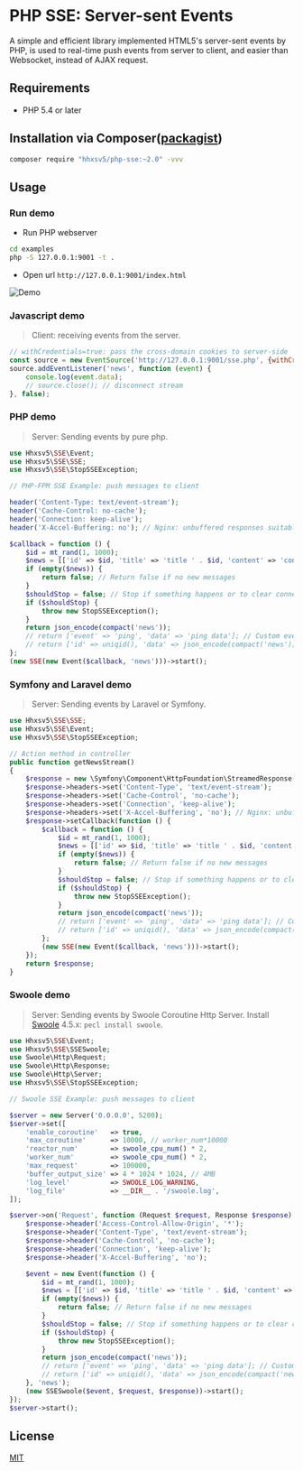 PHP SSE: Server-sent Events
======

A simple and efficient library implemented HTML5's server-sent events by PHP, is used to real-time push events from server to client, and easier than
Websocket, instead of AJAX request.

## Requirements

* PHP 5.4 or later

## Installation via Composer([packagist](https://packagist.org/packages/hhxsv5/php-sse))

```BASH
composer require "hhxsv5/php-sse:~2.0" -vvv
```

## Usage

### Run demo

- Run PHP webserver

```Bash
cd examples
php -S 127.0.0.1:9001 -t .
```

- Open url `http://127.0.0.1:9001/index.html`

![Demo](https://raw.githubusercontent.com/hhxsv5/php-sse/master/sse.png)

### Javascript demo

> Client: receiving events from the server.

```Javascript
// withCredentials=true: pass the cross-domain cookies to server-side
const source = new EventSource('http://127.0.0.1:9001/sse.php', {withCredentials: true});
source.addEventListener('news', function (event) {
    console.log(event.data);
    // source.close(); // disconnect stream
}, false);
```

### PHP demo

> Server: Sending events by pure php.

```PHP
use Hhxsv5\SSE\Event;
use Hhxsv5\SSE\SSE;
use Hhxsv5\SSE\StopSSEException;

// PHP-FPM SSE Example: push messages to client

header('Content-Type: text/event-stream');
header('Cache-Control: no-cache');
header('Connection: keep-alive');
header('X-Accel-Buffering: no'); // Nginx: unbuffered responses suitable for Comet and HTTP streaming applications

$callback = function () {
    $id = mt_rand(1, 1000);
    $news = [['id' => $id, 'title' => 'title ' . $id, 'content' => 'content ' . $id]]; // Get news from database or service.
    if (empty($news)) {
        return false; // Return false if no new messages
    }
    $shouldStop = false; // Stop if something happens or to clear connection, browser will retry
    if ($shouldStop) {
        throw new StopSSEException();
    }
    return json_encode(compact('news'));
    // return ['event' => 'ping', 'data' => 'ping data']; // Custom event temporarily: send ping event
    // return ['id' => uniqid(), 'data' => json_encode(compact('news'))]; // Custom event Id
};
(new SSE(new Event($callback, 'news')))->start();
```

### Symfony and Laravel demo

> Server: Sending events by Laravel or Symfony.

```PHP
use Hhxsv5\SSE\SSE;
use Hhxsv5\SSE\Event;
use Hhxsv5\SSE\StopSSEException;

// Action method in controller
public function getNewsStream()
{
    $response = new \Symfony\Component\HttpFoundation\StreamedResponse();
    $response->headers->set('Content-Type', 'text/event-stream');
    $response->headers->set('Cache-Control', 'no-cache');
    $response->headers->set('Connection', 'keep-alive');
    $response->headers->set('X-Accel-Buffering', 'no'); // Nginx: unbuffered responses suitable for Comet and HTTP streaming applications
    $response->setCallback(function () {
        $callback = function () {
            $id = mt_rand(1, 1000);
            $news = [['id' => $id, 'title' => 'title ' . $id, 'content' => 'content ' . $id]]; // Get news from database or service.
            if (empty($news)) {
                return false; // Return false if no new messages
            }
            $shouldStop = false; // Stop if something happens or to clear connection, browser will retry
            if ($shouldStop) {
                throw new StopSSEException();
            }
            return json_encode(compact('news'));
            // return ['event' => 'ping', 'data' => 'ping data']; // Custom event temporarily: send ping event
            // return ['id' => uniqid(), 'data' => json_encode(compact('news'))]; // Custom event Id
        };
        (new SSE(new Event($callback, 'news')))->start();
    });
    return $response;
}
```

### Swoole demo

> Server: Sending events by Swoole Coroutine Http Server.
> Install [Swoole](https://github.com/swoole/swoole-src) 4.5.x: `pecl install swoole`.

```php
use Hhxsv5\SSE\Event;
use Hhxsv5\SSE\SSESwoole;
use Swoole\Http\Request;
use Swoole\Http\Response;
use Swoole\Http\Server;
use Hhxsv5\SSE\StopSSEException;

// Swoole SSE Example: push messages to client

$server = new Server('0.0.0.0', 5200);
$server->set([
    'enable_coroutine'   => true,
    'max_coroutine'      => 10000, // worker_num*10000
    'reactor_num'        => swoole_cpu_num() * 2,
    'worker_num'         => swoole_cpu_num() * 2,
    'max_request'        => 100000,
    'buffer_output_size' => 4 * 1024 * 1024, // 4MB
    'log_level'          => SWOOLE_LOG_WARNING,
    'log_file'           => __DIR__ . '/swoole.log',
]);

$server->on('Request', function (Request $request, Response $response) use ($server) {
    $response->header('Access-Control-Allow-Origin', '*');
    $response->header('Content-Type', 'text/event-stream');
    $response->header('Cache-Control', 'no-cache');
    $response->header('Connection', 'keep-alive');
    $response->header('X-Accel-Buffering', 'no');

    $event = new Event(function () {
        $id = mt_rand(1, 1000);
        $news = [['id' => $id, 'title' => 'title ' . $id, 'content' => 'content ' . $id]]; // Get news from database or service.
        if (empty($news)) {
            return false; // Return false if no new messages
        }
        $shouldStop = false; // Stop if something happens or to clear connection, browser will retry
        if ($shouldStop) {
            throw new StopSSEException();
        }
        return json_encode(compact('news'));
        // return ['event' => 'ping', 'data' => 'ping data']; // Custom event temporarily: send ping event
        // return ['id' => uniqid(), 'data' => json_encode(compact('news'))]; // Custom event Id
    }, 'news');
    (new SSESwoole($event, $request, $response))->start();
});
$server->start();
```

## License

[MIT](https://github.com/hhxsv5/php-sse/blob/master/LICENSE)
